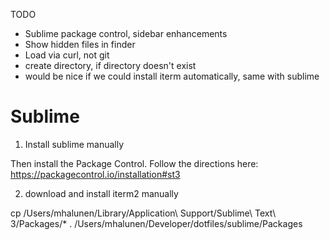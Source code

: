 TODO




* Sublime package control, sidebar enhancements
* Show hidden files in finder
* Load via curl, not git
* create directory, if directory doesn't exist
* would be nice if we could install iterm automatically, same with sublime



# Sublime

1. Install sublime manually

Then install the Package Control. Follow the directions here:
https://packagecontrol.io/installation#st3

2. download and install iterm2 manually

cp /Users/mhalunen/Library/Application\ Support/Sublime\ Text\ 3/Packages/* . /Users/mhalunen/Developer/dotfiles/sublime/Packages
